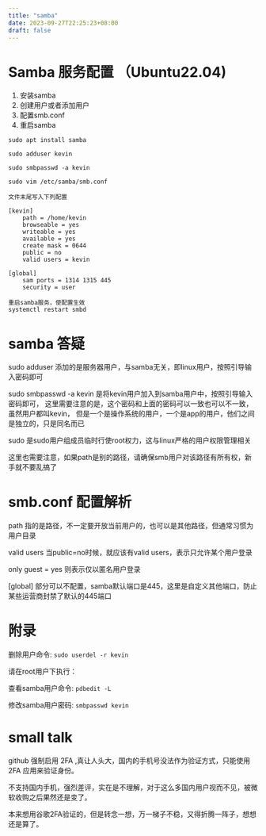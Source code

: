 ```yaml
---
title: "samba"
date: 2023-09-27T22:25:23+08:00
draft: false
---
```

# Samba 服务配置 （Ubuntu22.04)
1. 安装samba
2. 创建用户或者添加用户
3. 配置smb.conf
4. 重启samba

```
sudo apt install samba

sudo adduser kevin

sudo smbpasswd -a kevin
```
```
sudo vim /etc/samba/smb.conf

文件末尾写入下列配置

[kevin]
    path = /home/kevin
    browseable = yes
    writeable = yes
    available = yes
    create mask = 0644
    public = no
    valid users = kevin

[global]
    sam ports = 1314 1315 445
    security = user
```

```
重启samba服务，使配置生效
systemctl restart smbd
```

# samba 答疑
sudo adduser 添加的是服务器用户，与samba无关，即linux用户，按照引导输入密码即可

sudo smbpasswd -a kevin 是将kevin用户加入到samba用户中，按照引导输入密码即可，
这里需要注意的是，这个密码和上面的密码可以一致也可以不一致，虽然用户都叫kevin，
但是一个是操作系统的用户，一个是app的用户，他们之间是独立的，只是同名而已

sudo 是sudo用户组成员临时行使root权力，这与linux严格的用户权限管理相关

这里也需要注意，如果path是别的路径，请确保smb用户对该路径有所有权，新手就不要乱搞了

# smb.conf 配置解析

path 指的是路径，不一定要开放当前用户的，也可以是其他路径，但通常习惯为用户目录

valid users 当public=no时候，就应该有valid users，表示只允许某个用户登录

only guest = yes 则表示仅以匿名用户登录

[global] 部分可以不配置，samba默认端口是445，这里是自定义其他端口，防止某些运营商封禁了默认的445端口
# 附录
删除用户命令: `sudo userdel -r kevin`

请在root用户下执行：

查看samba用户命令: `pdbedit -L`

修改samba用户密码: `smbpasswd kevin` 

# small talk

github 强制启用 2FA ,真让人头大，国内的手机号没法作为验证方式，只能使用 2FA 应用来验证身份。

不支持国内手机，强烈差评，实在是不理解，对于这么多国内用户视而不见，被微软收购之后果然还是变了。

本来想用谷歌2FA验证的，但是转念一想，万一梯子不稳，又得折腾一阵子，想想还是算了。
